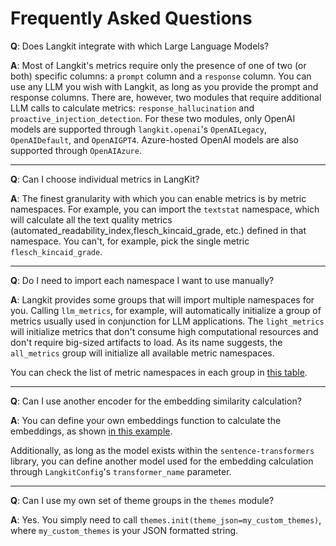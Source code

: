 # Frequently Asked Questions

**Q**: Does Langkit integrate with which Large Language Models?

**A**: Most of Langkit's metrics require only the presence of one of two (or both) specific columns: a `prompt` column and a `response` column. You can use any LLM you wish with Langkit, as long as you provide the prompt and response columns. There are, however, two modules that require additional LLM calls to calculate metrics: `response_hallucination` and `proactive_injection_detection`. For these two modules, only OpenAI models are supported through `langkit.openai`'s `OpenAILegacy`, `OpenAIDefault`, and `OpenAIGPT4`. Azure-hosted OpenAI models are also supported through `OpenAIAzure`.

---

**Q**: Can I choose individual metrics in LangKit?

**A**: The finest granularity with which you can enable metrics is by metric namespaces. For example, you can import the `textstat` namespace, which will calculate all the text quality metrics (automated_readability_index,flesch_kincaid_grade, etc.) defined in that namespace. You can't, for example, pick the single metric `flesch_kincaid_grade`.

---

**Q**: Do I need to import each namespace I want to use manually?

**A**: Langkit provides some groups that will import multiple namespaces for you. Calling `llm_metrics`, for example, will automatically initialize a group of metrics usually used in conjunction for LLM applications. The `light_metrics` will initialize metrics that don't consume high computational resources and don't require big-sized artifacts to load. As its name suggests, the `all_metrics` group will initialize all available metric namespaces.

You can check the list of metric namespaces in each group in [this table](modules.md#modules-list).

---

**Q**: Can I use another encoder for the embedding similarity calculation?

**A**: You can define your own embeddings function to calculate the embeddings, as shown [in this example](../examples/Custom_Encoder.ipynb).

Additionally, as long as the model exists within the `sentence-transformers` library, you can define another model used for the embedding calculation through `LangkitConfig`'s `transformer_name` parameter.

---

**Q**: Can I use my own set of theme groups in the `themes` module?

**A**: Yes. You simply need to call `themes.init(theme_json=my_custom_themes)`, where `my_custom_themes` is your JSON formatted string.
